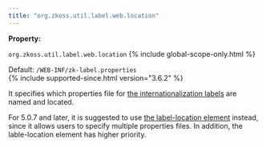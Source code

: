 ```yaml
---
title: "org.zkoss.util.label.web.location"
---
```


**Property:**

`org.zkoss.util.label.web.location`
{% include global-scope-only.html %}

Default: `/WEB-INF/zk-label.properties`  
{% include supported-since.html version="3.6.2" %}

It specifies which properties file for [the internationalization labels]({{site.baseurl}}/zk_dev_ref/internationalization/labels)
are named and located.

For 5.0.7 and later, it is suggested to use [the label-location element]({{site.baseurl}}/zk_config_ref/the_label_location_element)
instead, since it allows users to specify multiple properties files. In
addition, the lable-location element has higher priority.
